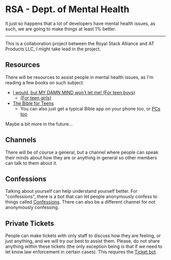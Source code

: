 # RSA - Dept. of Mental Health
It just so happens that a lot of developers have mental health issues, as such, we are going to make things at least 1% better.

---
This is a collaboration project between the Royal Stack Alliance and AT Products LLC, I might take lead in the project.

## Resources
There will be resources to assist people in mental health issues, as I'm reading a few books on such subject:
- [I would, but MY DAMN MIND won't let me! (For teen boys)](https://www.amazon.com/dp/B0BLZ7ZY9N/ref=mes-dp?_encoding=UTF8&pd_rd_w=toEyi&content-id=amzn1.sym.1f80a951-e90e-479a-a207-64c58d749918&pf_rd_p=1f80a951-e90e-479a-a207-64c58d749918&pf_rd_r=BNHX7C6F3P9N1TEGME4E&pd_rd_wg=Er0bl&pd_rd_r=1f920697-df65-4a9b-a4b1-c12abb448d3c)
  - [(For teen girls)](https://www.amazon.com/gp/product/B01M19ZME7?ref_=dbs_p_pwh_rwt_anx_cl_1&storeType=ebooks)
- [The Bible for Teens](https://www.amazon.com/NIV-Teen-Study-Bible-Zondervan-ebook/dp/B09N8K1PLQ/ref=sr_1_1?crid=31XT2WBFHIF5Z&dib=eyJ2IjoiMSJ9.0vZYxxloH14Yk7S-Nty_06E5CDNTBA4q8NjnG13XJWDl9O8M2gwvluZdl_YcegQRFv8b8Z0LZT5B5zNH9GXl3D8Orw5vdERjy7ak6iR8PE3noxWgSj-XGZSGqmLObo_1971OrYTlwarCZdUsWTegvAgyKBqW8d9dunO9_DePVYzv7cpFESMd7zB6KVR7sbRmUz_Qmt1YfXLVetFoWMCkPxHzBdwAwdEytDOi3bmq7wU.Dq4A_QjoK-07AP8pV_62BIsYCNTmC69xxRx2g6hIuxs&dib_tag=se&keywords=Bible+teen+study&qid=1730205956&s=digital-text&sprefix=bi%2Cdigital-text%2C2437&sr=1-1)
  - You can also just get a typical Bible app on your phone too, or [PCs too](https://archive.org/details/TheBibleCollectionDeluxeValuSoftPN10163A2002)

Maybe a bit more in the future...
## Channels
There will be of course a general, but a channel where people can speak their minds about how they are or anything in general so other members can talk to them about it.

## Confessions
Talking about yourself can help understand yourself better. For "confessions", there is a bot that can let people anonymously confess to things called [Confessions](https://top.gg/bot/712011923176030229). There can also be a different channel for not anonymously confessing.

## Private Tickets
People can make tickets with only staff to discuss how they are feeling, or just anything, and we will try our best to assist them. Please, do not share anything within these tickets (the only exception being is that if we need to let know law enforcement in certain cases). This requires the [Ticket bot](https://top.gg/bot/964624470985826374).
